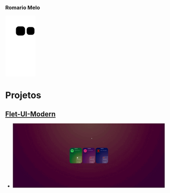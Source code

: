 ### Romario Melo

![Snake animation](https://github.com/r7melo/r7melo/blob/output/github-contribution-grid-snake.svg)

# Projetos

## [Flet-UI-Modern](https://github.com/r7melo/Flet-UI-Modern)
- ![](https://github.com/r7melo/Flet-UI-Modern/blob/main/exemplo-gif.gif)
